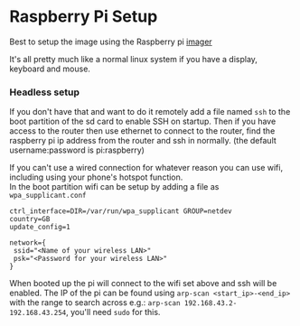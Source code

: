 # Raspberry Pi Setup
Best to setup the image using the Raspberry pi [imager](https://www.raspberrypi.org/software/operating-systems/#raspberry-pi-os-32-bit)

It's all pretty much like a normal linux system if you have a display, keyboard and mouse.  

### Headless setup
If you don't have that and want to do it remotely add a file named `ssh` to the boot partition of the sd card to enable SSH on startup. Then if you have access to the router then use ethernet to connect to the router, find the raspberry pi ip address from the router and ssh in normally. (the default username:password is pi:raspberry)  
  
If you can't use a wired connection for whatever reason you can use wifi, including using your phone's hotspot function.  
In the boot partition wifi can be setup by adding a file as `wpa_supplicant.conf`
```
ctrl_interface=DIR=/var/run/wpa_supplicant GROUP=netdev
country=GB
update_config=1

network={
 ssid="<Name of your wireless LAN>"
 psk="<Password for your wireless LAN>"
}
```
  
When booted up the pi will connect to the wifi set above and ssh will be enabled. The IP of the pi can be found using `arp-scan <start_ip>-<end_ip>` with the range to search across e.g.: `arp-scan 192.168.43.2-192.168.43.254`, you'll need `sudo` for this.

